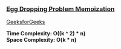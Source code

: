### [Egg Dropping Problem Memoization](https://www.youtube.com/watch?v=gr2NtY-2QUY&list=PL_z_8CaSLPWekqhdCPmFohncHwz8TY2Go&index=44)   
[GeeksforGeeks](https://www.geeksforgeeks.org/egg-dropping-puzzle-dp-11/)   
  
**Time Complexity: O((k ^ 2) * n)    
Space Complexity: O(k * n)**  
